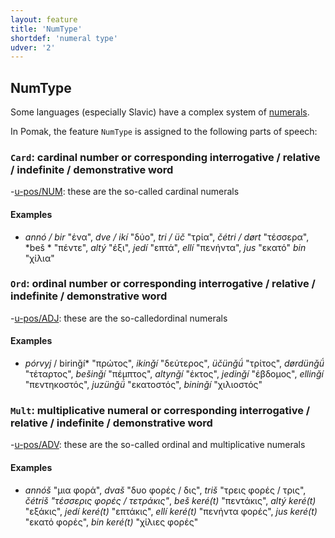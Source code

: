 ```yaml
---
layout: feature
title: 'NumType'
shortdef: 'numeral type'
udver: '2'
---
```


## NumType

Some languages (especially Slavic) have a complex system of [numerals](../../u/pos/NUM). 
<!--For example, in the school grammar of Czech, the main part of speech is "numeral", it includes almost everything 
where counting is involved and there are various subtypes. It also includes interrogative, relative, indefinite and demonstrative words 
referring to numbers (words like *kolik / how many, tolik / so many, několik / some, a few),* so at the same time we may have a non-empty 
value of [PronType](PronType.html).  (In English, these words are called quantifiers and they are considered a subgroup of 
[determiners](../../u/pos/DET).)-->

In Pomak, the feature `NumType` is assigned to the following parts of speech:

### <a name="Card">`Card`</a>: cardinal number or corresponding interrogative / relative / indefinite / demonstrative word
-[u-pos/NUM](../../u/pos/NUM.html): these are the so-called cardinal numerals

#### Examples

- *annó / bir* "ένα", *dve / ikí* "δύο", *tri / üč* "τρία", *čétri / dørt* "τέσσερα", *beš * "πέντε", *altý* "έξι", *jedí* "επτά",
*ellí* "πενήντα", *jus* "εκατό" *bin* "χίλια"

### <a name="Ord">`Ord`</a>: ordinal number or corresponding interrogative / relative / indefinite / demonstrative word

-[u-pos/ADJ](../../u/pos/ADJ.html): these are the so-calledordinal numerals

#### Examples

- *pórvyj* / birinǧí* "πρώτος", *ikinǧí* "δεύτερος", *üčünǧǘ* "τρίτος", *dørdünǧǘ* "τέταρτος", *bešinǧí* "πέμπτος", *altynǧí* "έκτος", *jedinǧí* "έβδομος", *ellinǧí* "πεντηκοστός", *juzünǧǘ* "εκατοστός", *bininǧí* "χιλιοστός"

### <a name="Mult">`Mult`</a>: multiplicative numeral or corresponding interrogative / relative / indefinite / demonstrative word

-[u-pos/ADV](../../u/pos/ADV.html): these are the so-called ordinal and multiplicative numerals

#### Examples

- *annóš* "μια φορά", *dvaš* "δυο φορές / δις", *triš* "τρεις φορές / τρις", *čétriš "τέσσερις φορές / τετράκις"*, *beš keré(t)* "πεντάκις", *altý keré(t)* "εξάκις", *jedí keré(t)* "επτάκις", *ellí keré(t)* "πενήντα φορές", *jus keré(t)* "εκατό φορές", *bin keré(t)* "χίλιες φορές"

<!-- Interlanguage links updated Pá kvě 14 11:08:36 CEST 2021 -->
